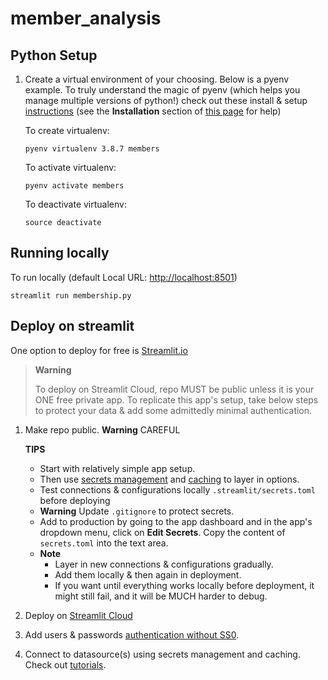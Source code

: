 # member_analysis

## Python Setup
1. Create a virtual environment of your choosing. Below is a pyenv example. To truly understand the magic of pyenv (which helps you manage multiple versions of python!) check out these install & setup [instructions](https://realpython.com/intro-to-pyenv/) (see the **Installation** section of [this page](https://gist.github.com/eliangcs/43a51f5c95dd9b848ddc) for help)

    To create virtualenv:
    ```
    pyenv virtualenv 3.8.7 members
    ```

    To activate virtualenv:
    ```
    pyenv activate members
    ```

    To deactivate virtualenv:
    ```
    source deactivate
    ```

## Running locally
    
   To run locally (default Local URL: [http://localhost:8501](http://localhost:8501))
   ```
   streamlit run membership.py
   ```

## Deploy on streamlit

   One option to deploy for free is [Streamlit.io](https://streamlit.io/)
> **Warning**
> 
> To deploy on Streamlit Cloud, repo  MUST be public unless it is your ONE free private app. To replicate this app's setup, take below steps to protect your data & add some admittedly minimal authentication.

1. Make repo public. **Warning** CAREFUL

   **TIPS**
   * Start with relatively simple app setup. 
   * Then use [secrets management](https://docs.streamlit.io/streamlit-community-cloud/get-started/deploy-an-app/connect-to-data-sources/secrets-management) and [caching](https://docs.streamlit.io/library/advanced-features/caching) to layer in options.
   * Test connections & configurations locally `.streamlit/secrets.toml` before deploying
   * **Warning** Update `.gitignore` to protect secrets.
   * Add to production by going to the app dashboard and in the app's dropdown menu, click on **Edit Secrets**. Copy the content of `secrets.toml` into the text area.
   * **Note** 
     * Layer in new connections & configurations gradually.
     * Add them locally & then again in deployment.
     * If you want until everything works locally before deployment, it might still fail, and it will be MUCH harder to debug. 

2. Deploy on [Streamlit Cloud](https://docs.streamlit.io/streamlit-community-cloud/get-started/deploy-an-app)
3. Add users & passwords [authentication without SS0](https://docs.streamlit.io/knowledge-base/deploy/authentication-without-sso).
4. Connect to datasource(s) using secrets management and caching. Check out [tutorials](https://docs.streamlit.io/knowledge-base/tutorials/databases).